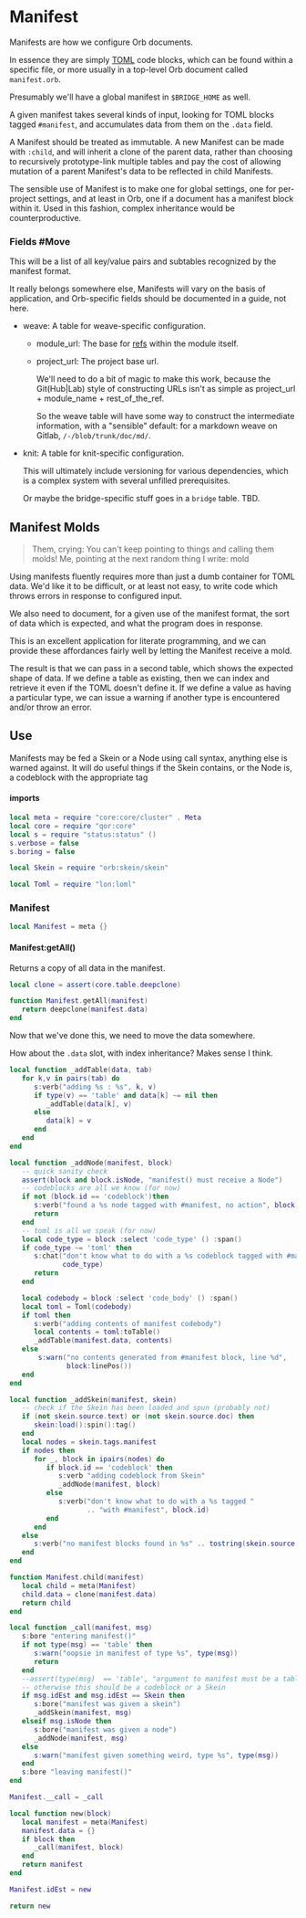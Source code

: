 # Manifest


  Manifests are how we configure Orb documents\.

In essence they are simply [TOML](https://gitlab.com/special-circumstance/lon/-/blob/trunk/doc/md/lon/loml.md) code blocks, which can be
found within a specific file, or more usually in a top\-level Orb document
called `manifest.orb`\.

Presumably we'll have a global manifest in `$BRIDGE_HOME` as well\.

A given manifest takes several kinds of input, looking for TOML blocks tagged
`#manifest`, and accumulates data from them on the `.data` field\.

A Manifest should be treated as immutable\. A new Manifest can be made with
`:child`, and will inherit a clone of the parent data, rather than choosing
to recursively prototype\-link multiple tables and pay the cost of allowing
mutation of a parent Manifest's data to be reflected in child Manifests\.

The sensible use of Manifest is to make one for global settings, one for
per\-project settings, and at least in Orb, one if a document has a manifest
block within it\.  Used in this fashion, complex inheritance would be
counterproductive\.


### Fields \#Move

  This will be a list of all key/value pairs and subtables recognized by the
manifest format\.

It really belongs somewhere else, Manifests will vary on the basis of
application, and Orb\-specific fields should be documented in a guide, not here\.


-  weave:  A table for weave\-specific configuration\.

   - module\_url:  The base for [refs](httk://) within the module itself\.

   - project\_url:  The project base url\.

       We'll need to do a bit of magic to make this work, because
       the Git\(Hub|Lab\) style of constructing URLs isn't as simple
       as project\_url \+ module\_name \+ rest\_of\_the\_ref\.

       So the weave table will have some way to construct the
       intermediate information, with a "sensible" default: for a
       markdown weave on Gitlab, `/-/blob/trunk/doc/md/`\.


- knit:  A table for knit\-specific configuration\.

    This will ultimately include versioning for various dependencies,
    which is a complex system with several unfilled prerequisites\.

    Or maybe the bridge\-specific stuff goes in a `bridge` table\.  TBD\.


## Manifest Molds

> Them, crying: You can't keep pointing to things and calling them molds\!
> Me, pointing at the next random thing I write: mold

Using manifests fluently requires more than just a dumb container for TOML
data\.  We'd like it to be difficult, or at least not easy, to write code which
throws errors in response to configured input\.

We also need to document, for a given use of the manifest format, the sort of
data which is expected, and what the program does in response\.

This is an excellent application for literate programming, and we can provide
these affordances fairly well by letting the Manifest receive a mold\.

The result is that we can pass in a second table, which shows the expected
shape of data\.  If we define a table as existing, then we can index and
retrieve it even if the TOML doesn't define it\.  If we define a value as
having a particular type, we can issue a warning if another type is
encountered and/or throw an error\.


## Use

Manifests may be fed a Skein or a Node using call syntax, anything else is
warned against\.  It will do useful things if the Skein contains, or the Node
is, a codeblock with the appropriate tag


#### imports

```lua
local meta = require "core:core/cluster" . Meta
local core = require "qor:core"
local s = require "status:status" ()
s.verbose = false
s.boring = false

local Skein = require "orb:skein/skein"

local Toml = require "lon:loml"
```


### Manifest

```lua
local Manifest = meta {}
```


#### Manifest:getAll\(\)

Returns a copy of all data in the manifest\.

```lua
local clone = assert(core.table.deepclone)

function Manifest.getAll(manifest)
   return deepclone(manifest.data)
end
```

Now that we've done this, we need to move the data somewhere\.

How about the `.data` slot, with index inheritance? Makes sense I think\.


```lua
local function _addTable(data, tab)
   for k,v in pairs(tab) do
      s:verb("adding %s : %s", k, v)
      if type(v) == 'table' and data[k] ~= nil then
         _addTable(data[k], v)
      else
         data[k] = v
      end
   end
end

local function _addNode(manifest, block)
   -- quick sanity check
   assert(block and block.isNode, "manifest() must receive a Node")
   -- codeblocks are all we know (for now)
   if not (block.id == 'codeblock')then
      s:verb("found a %s node tagged with #manifest, no action", block.id)
      return
   end
   -- toml is all we speak (for now)
   local code_type = block :select 'code_type' () :span()
   if code_type ~= 'toml' then
      s:chat("don't know what to do with a %s codeblock tagged with #manifest",
             code_type)
      return
   end

   local codebody = block :select 'code_body' () :span()
   local toml = Toml(codebody)
   if toml then
      s:verb("adding contents of manifest codebody")
      local contents = toml:toTable()
      _addTable(manifest.data, contents)
   else
       s:warn("no contents generated from #manifest block, line %d",
              block:linePos())
   end
end
```

```lua
local function _addSkein(manifest, skein)
   -- check if the Skein has been loaded and spun (probably not)
   if (not skein.source.text) or (not skein.source.doc) then
      skein:load():spin():tag()
   end
   local nodes = skein.tags.manifest
   if nodes then
      for _, block in ipairs(nodes) do
         if block.id == 'codeblock' then
            s:verb "adding codeblock from Skein"
            _addNode(manifest, block)
         else
            s:verb("don't know what to do with a %s tagged "
                   .. "with #manifest", block.id)
         end
      end
   else
      s:verb("no manifest blocks found in %s" .. tostring(skein.source.file))
   end
end
```

```lua
function Manifest.child(manifest)
   local child = meta(Manifest)
   child.data = clone(manifest.data)
   return child
end
```


```lua
local function _call(manifest, msg)
   s:bore "entering manifest()"
   if not type(msg) == 'table' then
      s:warn("oopsie in manifest of type %s", type(msg))
      return
   end
   --assert(type(msg)  == 'table', "argument to manifest must be a table")
   -- otherwise this should be a codeblock or a Skein
   if msg.idEst and msg.idEst == Skein then
      s:bore("manifest was given a skein")
      _addSkein(manifest, msg)
   elseif msg.isNode then
      s:bore("manifest was given a node")
      _addNode(manifest, msg)
   else
      s:warn("manifest given something weird, type %s", type(msg))
   end
   s:bore "leaving manifest()"
end

Manifest.__call = _call
```


```lua
local function new(block)
   local manifest = meta(Manifest)
   manifest.data = {}
   if block then
      _call(manifest, block)
   end
   return manifest
end

Manifest.idEst = new
```

```lua
return new
```
